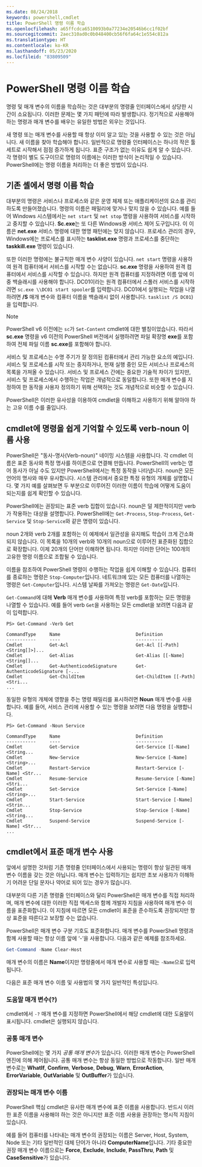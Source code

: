 ```yaml
---
ms.date: 08/24/2018
keywords: powershell,cmdlet
title: PowerShell 명령 이름 학습
ms.openlocfilehash: a65ffcdca6510093b0a77234e20546b6cc1f02bf
ms.sourcegitcommit: 2aec310ad0c0b048400cb56f6fa64c1e554c812a
ms.translationtype: HT
ms.contentlocale: ko-KR
ms.lasthandoff: 05/23/2020
ms.locfileid: "83809509"
---
```

# <a name="learning-powershell-command-names"></a>PowerShell 명령 이름 학습

명령 및 매개 변수의 이름을 학습하는 것은 대부분의 명령줄 인터페이스에서 상당한 시간이 소요됩니다. 이러한 문제는 몇 가지 패턴에 따라 발생합니다. 정기적으로 사용해야 하는 명령과 매개 변수를 배우는 유일한 방법은 외우는 것입니다.

새 명령 또는 매개 변수를 사용할 때 항상 이미 알고 있는 것을 사용할 수 있는 것은 아닙니다. 새 이름을 찾아 학습해야 합니다. 일반적으로 명령줄 인터페이스는 하나의 작은 툴 세트로 시작해서 점점 증가하게 됩니다. 표준 구조가 없는 이유도 쉽게 알 수 있습니다.
각 명령이 별도 도구이므로 명령의 이름에는 이러한 방식이 논리적일 수 있습니다. PowerShell에는 명령 이름을 처리하는 더 좋은 방법이 있습니다.

## <a name="learning-command-names-in-traditional-shells"></a>기존 셸에서 명령 이름 학습

대부분의 명령은 서비스나 프로세스와 같은 운영 체제 또는 애플리케이션의 요소를 관리하도록 만들어졌습니다. 명령의 이름은 패밀리에 맞거나 맞지 않을 수 있습니다. 예를 들어 Windows 시스템에서는 `net start` 및 `net stop` 명령을 사용하여 서비스를 시작하고 중지할 수 있습니다. **Sc.exe**는 또 다른 Windows용 서비스 제어 도구입니다. 이 이름은 **net.exe** 서비스 명령에 대한 명명 패턴에는 맞지 않습니다. 프로세스 관리의 경우, Windows에는 프로세스를 표시하는 **tasklist.exe** 명령과 프로세스를 중단하는 **taskkill.exe** 명령이 있습니다.

또한 이러한 명령에는 불규칙한 매개 변수 사양이 있습니다. `net start` 명령을 사용하여 원격 컴퓨터에서 서비스를 시작할 수는 없습니다. **sc.exe** 명령을 사용하여 원격 컴퓨터에서 서비스를 시작할 수 있습니다. 하지만 원격 컴퓨터를 지정하려면 이름 앞에 이중 백슬래시를 사용해야 합니다. DC01이라는 원격 컴퓨터에서 스풀러 서비스를 시작하려면 `sc.exe \\DC01 start spooler`를 입력합니다.
DC01에서 실행되는 작업을 나열하려면 **/S** 매개 변수와 컴퓨터 이름을 백슬래시 없이 사용합니다. `tasklist /S DC01`)을 입력합니다.

> [!NOTE]
> PowerShell v6 이전에는 `sc`가 `Set-Content` cmdlet에 대한 별칭이었습니다. 따라서 **sc.exe** 명령을 v6 이전의 PowerShell 버전에서 실행하려면 파일 확장명 **exe**를 포함하여 전체 파일 이름 **sc.exe**를 포함해야 합니다.

서비스 및 프로세스는 수명 주기가 잘 정의된 컴퓨터에서 관리 가능한 요소의 예입니다. 서비스 및 프로세스를 시작 또는 중지하거나, 현재 실행 중인 모든 서비스나 프로세스의 목록을 가져올 수 있습니다. 서비스 및 프로세스 간에는 중요한 기술적 차이가 있지만, 서비스 및 프로세스에서 수행하는 작업은 개념적으로 동일합니다. 또한 매개 변수를 지정하여 한 동작을 사용자 정의하기 위해 선택하는 것도 개념적으로 비슷할 수 있습니다.

PowerShell은 이러한 유사성을 이용하여 cmdlet을 이해하고 사용하기 위해 알아야 하는 고유 이름 수를 줄입니다.

## <a name="cmdlets-use-verb-noun-names-to-reduce-command-memorization"></a>cmdlet에 명령을 쉽게 기억할 수 있도록 verb-noun 이름 사용

PowerShell은 "동사-명사(Verb-noun)" 네이밍 시스템을 사용합니다. 각 cmdlet 이름은 표준 동사와 특정 명사를 하이픈으로 연결해 만듭니다. PowerShell의 verb는 영어 동사가 아닐 수도 있지만 PowerShell에서는 특정 동작을 나타냅니다. noun은 모든 언어의 명사와 매우 유사합니다. 시스템 관리에서 중요한 특정 유형의 개체를 설명합니다. 몇 가지 예를 살펴보면 두 부분으로 이루어진 이러한 이름이 학습에 어떻게 도움이 되는지를 쉽게 확인할 수 있습니다.

PowerShell에는 권장되는 표준 verb 집합이 있습니다. noun은 덜 제한적이지만 verb가 작용하는 대상을 설명합니다. PowerShell에는 `Get-Process`, `Stop-Process`, `Get-Service` 및 `Stop-Service`와 같은 명령이 있습니다.

noun 2개와 verb 2개를 포함하는 이 예제에서 일관성을 유지해도 학습이 크게 간소화되지 않습니다. 이 목록을 10개의 verb와 10개의 noun으로 이루어진 표준화된 집합으로 확장합니다. 이제 20개의 단어만 이해하면 됩니다.
하지만 이러한 단어는 100개의 고유한 명령 이름으로 조합될 수 있습니다.

이름을 참조하여 PowerShell 명령이 수행하는 작업을 쉽게 이해할 수 있습니다. 컴퓨터를 종료하는 명령은 `Stop-Computer`입니다. 네트워크에 있는 모든 컴퓨터를 나열하는 명령은 `Get-Computer`입니다. 시스템 날짜를 가져오는 명령은 `Get-Date`입니다.

`Get-Command`에 대해 **Verb** 매개 변수를 사용하여 특정 verb를 포함하는 모든 명령을 나열할 수 있습니다. 예를 들어 verb `Get`을 사용하는 모든 cmdlet을 보려면 다음과 같이 입력합니다.

```
PS> Get-Command -Verb Get

CommandType     Name                            Definition
-----------     ----                            ----------
Cmdlet          Get-Acl                         Get-Acl [[-Path] <String[]>]...
Cmdlet          Get-Alias                       Get-Alias [[-Name] <String[]...
Cmdlet          Get-AuthenticodeSignature       Get-AuthenticodeSignature [-...
Cmdlet          Get-ChildItem                   Get-ChildItem [[-Path] <Stri...
...
```

동일한 유형의 개체에 영향을 주는 명령 패밀리를 표시하려면 **Noun** 매개 변수를 사용합니다. 예를 들어, 서비스 관리에 사용할 수 있는 명령을 보려면 다음 명령을 실행합니다.

```
PS> Get-Command -Noun Service

CommandType     Name                            Definition
-----------     ----                            ----------
Cmdlet          Get-Service                     Get-Service [[-Name] <String...
Cmdlet          New-Service                     New-Service [-Name] <String>...
Cmdlet          Restart-Service                 Restart-Service [-Name] <Str...
Cmdlet          Resume-Service                  Resume-Service [-Name] <Stri...
Cmdlet          Set-Service                     Set-Service [-Name] <String>...
Cmdlet          Start-Service                   Start-Service [-Name] <Strin...
Cmdlet          Stop-Service                    Stop-Service [-Name] <String...
Cmdlet          Suspend-Service                 Suspend-Service [-Name] <Str...
...
```

## <a name="cmdlets-use-standard-parameters"></a>cmdlet에서 표준 매개 변수 사용

앞에서 설명한 것처럼 기존 명령줄 인터페이스에서 사용되는 명령이 항상 일관된 매개 변수 이름을 갖는 것은 아닙니다. 매개 변수는 입력하기는 쉽지만 초보 사용자가 이해하기 어려운 단일 문자나 약어로 되어 있는 경우가 많습니다.

대부분의 다른 기존 명령줄 인터페이스와 달리 PowerShell은 매개 변수를 직접 처리하며, 매개 변수에 대한 이러한 직접 액세스와 함께 개발자 지침을 사용하여 매개 변수 이름을 표준화합니다. 이 지침에 따르면 모든 cmdlet이 표준을 준수하도록 권장되지만 항상 표준을 따른다고 보장할 수는 없습니다.

PowerShell은 매개 변수 구분 기호도 표준화합니다. 매개 변수를 PowerShell 명령과 함께 사용할 때는 항상 이름 앞에 ‘-’을 사용합니다. 다음과 같은 예제를 참조하세요.

```powershell
Get-Command -Name Clear-Host
```

매개 변수의 이름은 **Name**이지만 명령줄에서 매개 변수로 사용할 때는 `-Name`으로 입력됩니다.

다음은 표준 매개 변수 이름 및 사용법의 몇 가지 일반적인 특성입니다.

### <a name="the-help-parameter-"></a>도움말 매개 변수(?)

cmdlet에서 `-?` 매개 변수를 지정하면 PowerShell에서 해당 cmdlet에 대한 도움말이 표시됩니다.
cmdlet은 실행되지 않습니다.

### <a name="common-parameters"></a>공통 매개 변수

PowerShell에는 몇 가지 *공통 매개 변수*가 있습니다. 이러한 매개 변수는 PowerShell 엔진에 의해 제어됩니다. 공통 매개 변수는 항상 동일한 방법으로 작동합니다. 일반 매개 변수로는 **WhatIf**, **Confirm**, **Verbose**, **Debug**, **Warn**, **ErrorAction**, **ErrorVariable**, **OutVariable** 및 **OutBuffer**가 있습니다.

### <a name="recommended-parameter-names"></a>권장되는 매개 변수 이름

PowerShell 핵심 cmdlet은 유사한 매개 변수에 표준 이름을 사용합니다. 반드시 이러한 표준 이름을 사용해야 하는 것은 아니지만 표준 이름 사용을 권장하는 명시적 지침이 있습니다.

예를 들어 컴퓨터를 나타내는 매개 변수의 권장되는 이름은 Server, Host, System, Node 또는 기타 일반적인 대체 단어가 아니라 **ComputerName**입니다. 기타 중요한 권장 매개 변수 이름으로는 **Force**, **Exclude**, **Include**, **PassThru**, **Path** 및 **CaseSensitive**가 있습니다.
